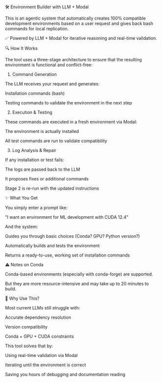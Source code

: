🛠️ Environment Builder with LLM + Modal

This is an agentic system that automatically creates 100% compatible development environments based on a user request and gives back bash commands for local replication.

✅ Powered by LLM + Modal for iterative reasoning and real-time validation.

🔍 How It Works

The tool uses a three-stage architecture to ensure that the resulting environment is functional and conflict-free:

1. Command Generation

The LLM receives your request and generates:

Installation commands (bash)

Testing commands to validate the environment in the next step

2. Execution & Testing

These commands are executed in a fresh environment via Modal:

The environment is actually installed

All test commands are run to validate compatibility

3. Log Analysis & Repair

If any installation or test fails:

The logs are passed back to the LLM

It proposes fixes or additional commands

Stage 2 is re-run with the updated instructions

✨ What You Get

You simply enter a prompt like:

"I want an environment for ML development with CUDA 12.4"

And the system:

Guides you through basic choices (Conda? GPU? Python version?)

Automatically builds and tests the environment

Returns a ready-to-use, working set of installation commands

⚠️ Notes on Conda

Conda-based environments (especially with conda-forge) are supported.

But they are more resource-intensive and may take up to 20 minutes to build.

🤖 Why Use This?

Most current LLMs still struggle with:

Accurate dependency resolution

Version compatibility

Conda + GPU + CUDA constraints

This tool solves that by:

Using real-time validation via Modal

Iterating until the environment is correct

Saving you hours of debugging and documentation reading
